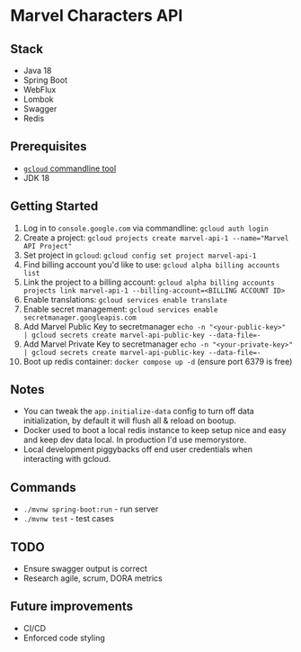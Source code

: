 # Marvel Characters API


## Stack
- Java 18
- Spring Boot
- WebFlux
- Lombok
- Swagger
- Redis

## Prerequisites
- [`gcloud` commandline tool](https://cloud.google.com/sdk/docs/install)
- JDK 18

## Getting Started
1. Log in to `console.google.com` via commandline: `gcloud auth login`
2. Create a project: `gcloud projects create marvel-api-1 --name="Marvel API Project"`
3. Set project in `gcloud`: `gcloud config set project marvel-api-1`
4. Find billing account you'd like to use: `gcloud alpha billing accounts list`
5. Link the project to a billing account: `gcloud alpha billing accounts projects link marvel-api-1 --billing-account=<BILLING ACCOUNT ID>`
6. Enable translations: `gcloud services enable translate`
7. Enable secret management: `gcloud services enable secretmanager.googleapis.com`
8. Add Marvel Public Key to secretmanager `echo -n "<your-public-key>" | gcloud secrets create marvel-api-public-key --data-file=-`
9. Add Marvel Private Key to secretmanager `echo -n "<your-private-key>" | gcloud secrets create marvel-api-public-key --data-file=-`
10. Boot up redis container: `docker compose up -d` (ensure port 6379 is free)

## Notes
- You can tweak the `app.initialize-data` config to turn off data initialization, by default it will flush all & reload on bootup.
- Docker used to boot a local redis instance to keep setup nice and easy and keep dev data local. In production I'd use memorystore.
- Local development piggybacks off end user credentials when interacting with gcloud.

## Commands
- `./mvnw spring-boot:run` - run server
- `./mvnw test` - test cases

## TODO
- Ensure swagger output is correct
- Research agile, scrum, DORA metrics

## Future improvements
- CI/CD
- Enforced code styling